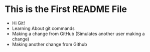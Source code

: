  # This is the First README File
  - Hi Git!
  - Learning About git commands
  - Making a change from GitHub (Simulates another user making a change)
  - Making another change from Github
